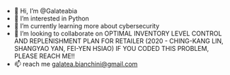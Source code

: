 - 👋 Hi, I’m @Galateabia
- 👀 I’m interested in Python 
- 🌱 I’m currently learning more about cybersecurity
- 💞️ I’m looking to collaborate on OPTIMAL INVENTORY LEVEL CONTROL AND REPLENISHMENT PLAN FOR RETAILER
(2020 - CHING-KANG LIN, SHANGYAO YAN, FEI-YEN HSIAO)
IF YOU CODED THIS PROBLEM, PLEASE REACH ME!!
- 📫  reach me galatea.bianchini@gmail.com

<!---
Galateabia/Galateabia is a ✨ special ✨ repository because its `README.md` (this file) appears on your GitHub profile.
You can click the Preview link to take a look at your changes.
--->
